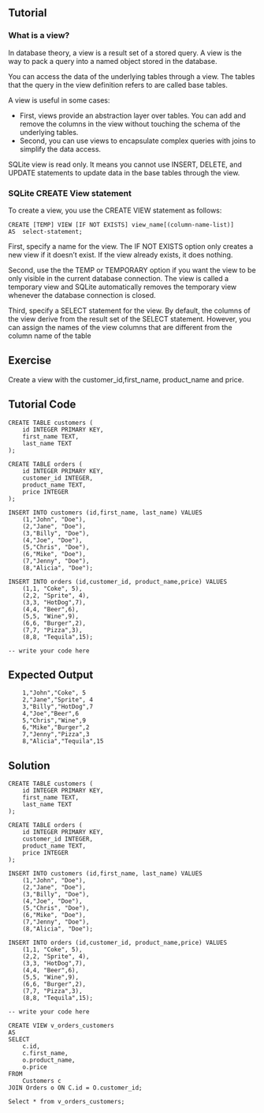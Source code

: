 Tutorial
--------
### What is a view?

In database theory, a view is a result set of a stored query. A view is the way to pack a query into a named object stored in the database.

You can access the data of the underlying tables through a view. The tables that the query in the view definition refers to are called base tables.

A view is useful in some cases:

- First, views provide an abstraction layer over tables. You can add and remove the columns in the view without touching the schema of the underlying tables.
- Second, you can use views to encapsulate complex queries with joins to simplify the data access.

SQLite view is read only. It means you cannot use INSERT, DELETE, and  UPDATE statements to update data in the base tables through the view.

### SQLite CREATE View statement
To create a view, you use the CREATE VIEW statement as follows:

    CREATE [TEMP] VIEW [IF NOT EXISTS] view_name[(column-name-list)]
    AS  select-statement;

First, specify a name for the view. The IF NOT EXISTS option only creates a new view if it doesn’t exist. If the view already exists, it does nothing.

Second, use the the TEMP or TEMPORARY option if you want the view to be only visible in the current database connection. The view is called a temporary view and SQLite automatically removes the temporary view whenever the database connection is closed.

Third, specify a  SELECT statement for the view. By default, the columns of the view derive from the result set of the SELECT statement. However, you can assign the names of the view columns that are different from the column name of the table

Exercise
--------
Create a view with the customer_id,first_name, product_name and price.

Tutorial Code
-------------
    CREATE TABLE customers (
        id INTEGER PRIMARY KEY,
        first_name TEXT,
        last_name TEXT
    );

    CREATE TABLE orders (
        id INTEGER PRIMARY KEY,
        customer_id INTEGER,
        product_name TEXT,
        price INTEGER
    );

    INSERT INTO customers (id,first_name, last_name) VALUES
        (1,"John", "Doe"),
        (2,"Jane", "Doe"),
        (3,"Billy", "Doe"),
        (4,"Joe", "Doe"),
        (5,"Chris", "Doe"),
        (6,"Mike", "Doe"),
        (7,"Jenny", "Doe"),
        (8,"Alicia", "Doe");

    INSERT INTO orders (id,customer_id, product_name,price) VALUES
        (1,1, "Coke", 5),
        (2,2, "Sprite", 4),
        (3,3, "HotDog",7),
        (4,4, "Beer",6),
        (5,5, "Wine",9),
        (6,6, "Burger",2),
        (7,7, "Pizza",3),
        (8,8, "Tequila",15);

    -- write your code here
    
Expected Output
---------------
        1,"John","Coke", 5
        2,"Jane","Sprite", 4
        3,"Billy","HotDog",7
        4,"Joe","Beer",6
        5,"Chris","Wine",9
        6,"Mike","Burger",2
        7,"Jenny","Pizza",3
        8,"Alicia","Tequila",15

Solution
--------
    CREATE TABLE customers (
        id INTEGER PRIMARY KEY,
        first_name TEXT,
        last_name TEXT
    );

    CREATE TABLE orders (
        id INTEGER PRIMARY KEY,
        customer_id INTEGER,
        product_name TEXT,
        price INTEGER
    );

    INSERT INTO customers (id,first_name, last_name) VALUES
        (1,"John", "Doe"),
        (2,"Jane", "Doe"),
        (3,"Billy", "Doe"),
        (4,"Joe", "Doe"),
        (5,"Chris", "Doe"),
        (6,"Mike", "Doe"),
        (7,"Jenny", "Doe"),
        (8,"Alicia", "Doe");

    INSERT INTO orders (id,customer_id, product_name,price) VALUES
        (1,1, "Coke", 5),
        (2,2, "Sprite", 4),
        (3,3, "HotDog",7),
        (4,4, "Beer",6),
        (5,5, "Wine",9),
        (6,6, "Burger",2),
        (7,7, "Pizza",3),
        (8,8, "Tequila",15);

    -- write your code here

    CREATE VIEW v_orders_customers 
    AS 
    SELECT
        c.id,
        c.first_name,
        o.product_name,
        o.price
    FROM
        Customers c
    JOIN Orders o ON C.id = O.customer_id;

    Select * from v_orders_customers;